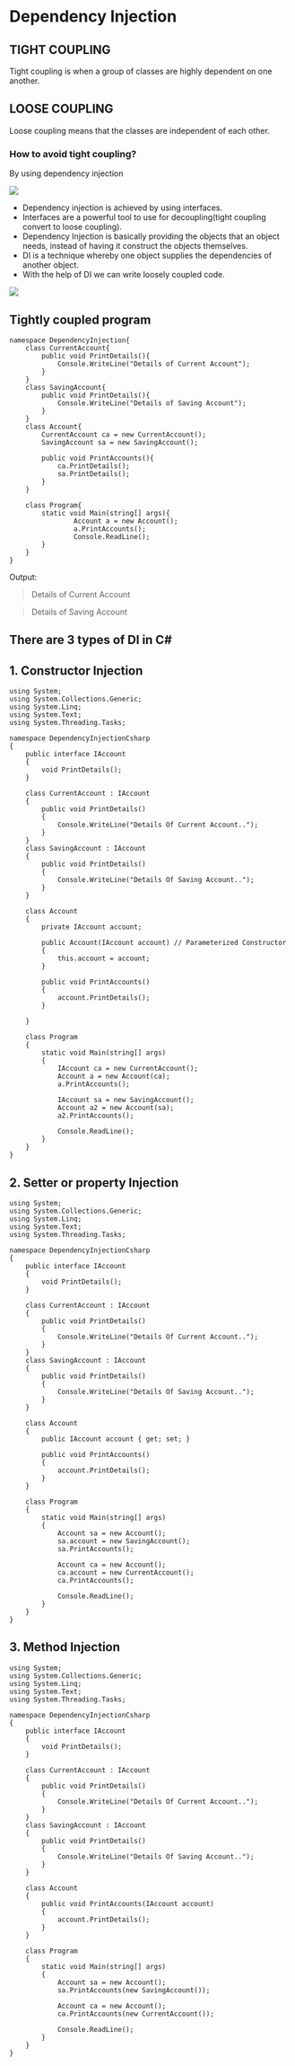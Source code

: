 # Dependency Injection

## TIGHT COUPLING
Tight coupling is when a group of classes are highly dependent on one another.

## LOOSE COUPLING
Loose coupling means that the classes are independent of each other.

### How to avoid tight coupling?
By using dependency injection

<img src="images\dependency-injection.png">

- Dependency injection is achieved by using interfaces.
- Interfaces are a powerful tool to use for decoupling(tight coupling convert to loose  coupling).
- Dependency Injection is basically providing the objects that an object needs, instead of having it construct the objects themselves.
- DI is a technique whereby one object supplies the dependencies of another object.
- With the help of DI we can write loosely coupled code.

<img src="images\dependency-injection-types.png">

## Tightly coupled program
```
namespace DependencyInjection{
    class CurrentAccount{
        public void PrintDetails(){
            Console.WriteLine("Details of Current Account");
        }
    }
    class SavingAccount{
        public void PrintDetails(){
            Console.WriteLine("Details of Saving Account");
        }
    }
    class Account{
        CurrentAccount ca = new CurrentAccount();
        SavingAccount sa = new SavingAccount();

        public void PrintAccounts(){
            ca.PrintDetails();
            sa.PrintDetails();
        }
    }

    class Program{
        static void Main(string[] args){
                Account a = new Account();
                a.PrintAccounts();
                Console.ReadLine();
        }
    }
}
```

Output:
>Details of Current Account

>Details of Saving Account

## There are 3 types of DI in C#

## 1. Constructor Injection

```
using System;
using System.Collections.Generic;
using System.Linq;
using System.Text;
using System.Threading.Tasks;

namespace DependencyInjectionCsharp
{
    public interface IAccount
    {
        void PrintDetails();
    }

    class CurrentAccount : IAccount
    {
        public void PrintDetails()
        {
            Console.WriteLine("Details Of Current Account..");
        }
    }
    class SavingAccount : IAccount
    {
        public void PrintDetails()
        {
            Console.WriteLine("Details Of Saving Account..");
        }
    }

    class Account
    {
        private IAccount account;

        public Account(IAccount account) // Parameterized Constructor
        {
            this.account = account;
        }

        public void PrintAccounts()
        {
            account.PrintDetails();
        }

    }

    class Program
    {
        static void Main(string[] args)
        {
            IAccount ca = new CurrentAccount();
            Account a = new Account(ca);
            a.PrintAccounts();

            IAccount sa = new SavingAccount();
            Account a2 = new Account(sa);
            a2.PrintAccounts();

            Console.ReadLine();
        }
    }
}
```

## 2. Setter or property Injection

```
using System;
using System.Collections.Generic;
using System.Linq;
using System.Text;
using System.Threading.Tasks;

namespace DependencyInjectionCsharp
{
    public interface IAccount
    {
        void PrintDetails();
    }

    class CurrentAccount : IAccount
    {
        public void PrintDetails()
        {
            Console.WriteLine("Details Of Current Account..");
        }
    }
    class SavingAccount : IAccount
    {
        public void PrintDetails()
        {
            Console.WriteLine("Details Of Saving Account..");
        }
    }

    class Account
    {
        public IAccount account { get; set; }

        public void PrintAccounts()
        {
            account.PrintDetails();
        }
    }

    class Program
    {
        static void Main(string[] args)
        {
            Account sa = new Account();
            sa.account = new SavingAccount();
            sa.PrintAccounts();

            Account ca = new Account();
            ca.account = new CurrentAccount();
            ca.PrintAccounts();

            Console.ReadLine();
        }
    }
}
```

## 3. Method Injection

```
using System;
using System.Collections.Generic;
using System.Linq;
using System.Text;
using System.Threading.Tasks;

namespace DependencyInjectionCsharp
{
    public interface IAccount
    {
        void PrintDetails();
    }

    class CurrentAccount : IAccount
    {
        public void PrintDetails()
        {
            Console.WriteLine("Details Of Current Account..");
        }
    }
    class SavingAccount : IAccount
    {
        public void PrintDetails()
        {
            Console.WriteLine("Details Of Saving Account..");
        }
    }

    class Account
    {
        public void PrintAccounts(IAccount account)
        {
            account.PrintDetails();
        }
    }

    class Program
    {
        static void Main(string[] args)
        {
            Account sa = new Account();
            sa.PrintAccounts(new SavingAccount());

            Account ca = new Account();
            ca.PrintAccounts(new CurrentAccount());

            Console.ReadLine();
        }
    }
}
```